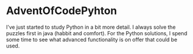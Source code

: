 # AdventOfCodePyhton
I've just started to study Python in a bit more detail.
I always solve the puzzles first in java (habbit and comfort).
For the Python solutions, I spend some time to see what advanced functionality is on offer that could be used.
